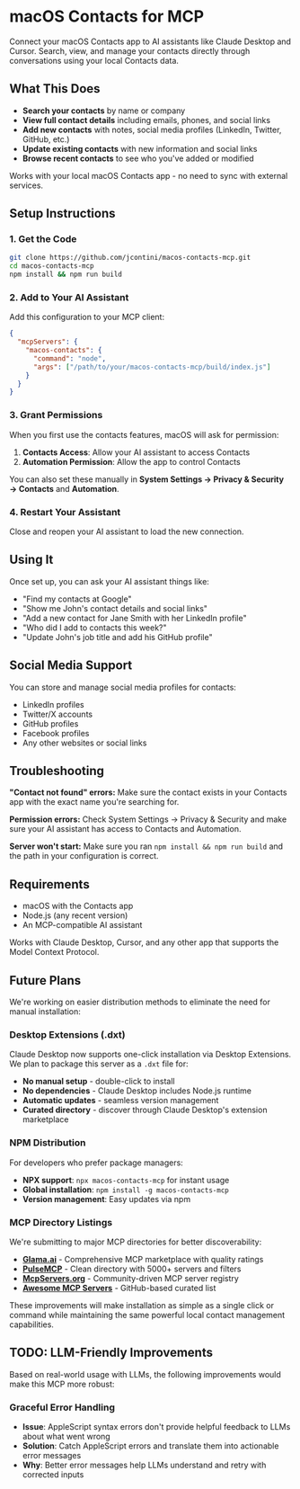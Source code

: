 # macOS Contacts for MCP

Connect your macOS Contacts app to AI assistants like Claude Desktop and Cursor. Search, view, and manage your contacts directly through conversations using your local Contacts data.

## What This Does

- **Search your contacts** by name or company
- **View full contact details** including emails, phones, and social links
- **Add new contacts** with notes, social media profiles (LinkedIn, Twitter, GitHub, etc.)
- **Update existing contacts** with new information and social links
- **Browse recent contacts** to see who you've added or modified

Works with your local macOS Contacts app - no need to sync with external services.

## Setup Instructions

### 1. Get the Code

```bash
git clone https://github.com/jcontini/macos-contacts-mcp.git
cd macos-contacts-mcp
npm install && npm run build
```

### 2. Add to Your AI Assistant

Add this configuration to your MCP client:

```json
{
  "mcpServers": {
    "macos-contacts": {
      "command": "node",
      "args": ["/path/to/your/macos-contacts-mcp/build/index.js"]
    }
  }
}
```

### 3. Grant Permissions

When you first use the contacts features, macOS will ask for permission:

1. **Contacts Access**: Allow your AI assistant to access Contacts
2. **Automation Permission**: Allow the app to control Contacts

You can also set these manually in **System Settings → Privacy & Security → Contacts** and **Automation**.

### 4. Restart Your Assistant

Close and reopen your AI assistant to load the new connection.

## Using It

Once set up, you can ask your AI assistant things like:

- "Find my contacts at Google"
- "Show me John's contact details and social links"
- "Add a new contact for Jane Smith with her LinkedIn profile"
- "Who did I add to contacts this week?"
- "Update John's job title and add his GitHub profile"

## Social Media Support

You can store and manage social media profiles for contacts:
- LinkedIn profiles
- Twitter/X accounts  
- GitHub profiles
- Facebook profiles
- Any other websites or social links

## Troubleshooting

**"Contact not found" errors:** Make sure the contact exists in your Contacts app with the exact name you're searching for.

**Permission errors:** Check System Settings → Privacy & Security and make sure your AI assistant has access to Contacts and Automation.

**Server won't start:** Make sure you ran `npm install && npm run build` and the path in your configuration is correct.

## Requirements

- macOS with the Contacts app
- Node.js (any recent version)
- An MCP-compatible AI assistant

Works with Claude Desktop, Cursor, and any other app that supports the Model Context Protocol.

## Future Plans

We're working on easier distribution methods to eliminate the need for manual installation:

### Desktop Extensions (.dxt)
Claude Desktop now supports one-click installation via Desktop Extensions. We plan to package this server as a `.dxt` file for:
- **No manual setup** - double-click to install
- **No dependencies** - Claude Desktop includes Node.js runtime
- **Automatic updates** - seamless version management
- **Curated directory** - discover through Claude Desktop's extension marketplace

### NPM Distribution
For developers who prefer package managers:
- **NPX support**: `npx macos-contacts-mcp` for instant usage
- **Global installation**: `npm install -g macos-contacts-mcp`  
- **Version management**: Easy updates via npm

### MCP Directory Listings
We're submitting to major MCP directories for better discoverability:
- **[Glama.ai](https://glama.ai/mcp/servers)** - Comprehensive MCP marketplace with quality ratings
- **[PulseMCP](https://www.pulsemcp.com/)** - Clean directory with 5000+ servers and filters
- **[McpServers.org](https://mcpservers.org/)** - Community-driven MCP server registry
- **[Awesome MCP Servers](https://github.com/punkpeye/awesome-mcp-servers)** - GitHub-based curated list

These improvements will make installation as simple as a single click or command while maintaining the same powerful local contact management capabilities.

## TODO: LLM-Friendly Improvements

Based on real-world usage with LLMs, the following improvements would make this MCP more robust:

### Graceful Error Handling
- **Issue**: AppleScript syntax errors don't provide helpful feedback to LLMs about what went wrong
- **Solution**: Catch AppleScript errors and translate them into actionable error messages
- **Why**: Better error messages help LLMs understand and retry with corrected inputs